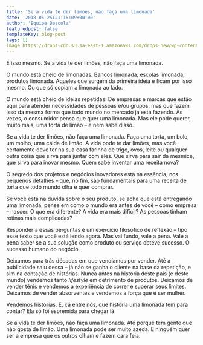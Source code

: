 ```yaml
---
title: 'Se a vida te der limões, não faça uma limonada'
date: '2018-05-25T21:15:09+00:00'
author: 'Equipe Descola'
featuredpost: false
templateKey: blog-post
tags: []
image https://drops-cdn.s3.sa-east-1.amazonaws.com/drops-new/wp-content/uploads/2018/05/25211442/limao-150x150.png
---
```

É isso mesmo. Se a vida te der limões, não faça uma limonada.

O mundo está cheio de limonadas. Bancos limonada, escolas limonada, produtos limonada. Aqueles que surgem da primeira ideia e ficam por isso mesmo. Ou que só copiam a limonada ao lado.

O mundo está cheio de ideias repetidas. De empresas e marcas que estão aqui para atender necessidades de pessoas e/ou grupos, mas que fazem isso da mesma forma que todo mundo no mercado já está fazendo. Às vezes, o consumidor pensa que quer uma limonada. Mas ele pode querer, muito mais, uma torta de limão – e nem sabe disso.

Se a vida te der limões, não faça uma limonada. Faça uma torta, um bolo, um molho, uma calda de limão. A vida pode te dar limões, mas você certamente deve ter na sua casa farinha de trigo, ovos, leite ou qualquer outra coisa que sirva para juntar com eles. Que sirva para sair da mesmice, que sirva para inovar mesmo. Quem sabe inventar uma receita nova?

O segredo dos projetos e negócios inovadores está na essência, nos pequenos detalhes – que, no fim, são fundamentais para uma receita de torta que todo mundo olha e quer comprar.

Se você está na dúvida sobre o seu produto, se acha que está entregando uma limonada, pense em como o mundo era antes de você – como empresa – nascer. O que era diferente? A vida era mais difícil? As pessoas tinham rotinas mais complicadas?

Responder a essas perguntas é um exercício filosófico de reflexão – tipo esse texto que você está lendo agora. Mas vai fundo, vale a pena. Vale a pena saber se a sua solução como produto ou serviço obteve sucesso. O sucesso humano do negócio.

Deixamos para trás décadas em que vendíamos por vender. Até a publicidade saiu dessa – já não se ganha o cliente na base da repetição, e sim na contação de histórias. Nunca antes na história deste país (e deste mundo) vendemos tanto *lifestyle* em detrimento de produtos. Deixamos de vender tênis e vendemos a experiência de correr e superar seus limites. Deixamos de vender absorventes e vendemos a força que é ser mulher.

Vendemos histórias. E, cá entre nós, que história uma limonada tem para contar? Ela só foi espremida para chegar lá.

Se a vida te der limões, não faça uma limonada. Até porque tem gente que não gosta de limão. Uma limonada pode ser muito azeda. E ninguém quer ser a empresa que os outros olham e fazem cara feia.